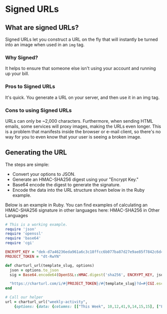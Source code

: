 # Signed URLs


## What are signed URLs?
Signed URLs let you construct a URL on the fly that will instantly be turned into an image when used in an `img` tag.

### Why Signed?
It helps to ensure that someone else isn't using your account and running up your bill.

### Pros to Signed URLs

It's quick. You generate a URL on your server, and then use it in an img tag.

### Cons to using Signed URLs

URLs can only be ~2,000 characters. Furthermore, when sending HTML emails, some services will proxy images, making the URLs even longer. This is a problem that manifests inside the browser or e-mail client, so there's no way for you to even know that your user is seeing a broken image.



## Generating the URL
The steps are simple:
- Convert your options to JSON.
- Generate an HMAC-SHA256 digest using your "Encrypt Key."
- Base64 encode the digest to generate the signature.
- Encode the data into the URL structure shown below in the Ruby example.

Below is an example in Ruby. You can find examples of calculating an HMAC-SHA256 signature in other languages here: HMAC-SHA256 in Other Languages

```ruby
# This is a working example.
require 'json'
require 'openssl'
require 'base64'
require 'cgi'

ENCRYPT_KEY = "dek-d7a46236eda961a6c3c18ffcc6b077ba87d27e9ae85f7842c6d427c265dd5f69d5131308d93332353d4a55a4b1160fcf516515a4a9f0aa50fbf2d7a2e7d0f1c5"
PROJECT_TOKEN = "dt-RwYN"

def charturl_url(template_slug, options)
  json = options.to_json
  sig = Base64.encode64(OpenSSL::HMAC.digest('sha256', ENCRYPT_KEY, json))

  "https://charturl.com/i/#{PROJECT_TOKEN}/#{template_slug}?d=#{CGI.escape json}&s=#{CGI.escape sig}"
end

# Call our helper
url = charturl_url("weekly-activity",
    {options: {data: {columns: [["This Week", 10,12,41,9,14,15,15], ["Last Week", 9,14,21,21,20,3,5]]}}})
```
